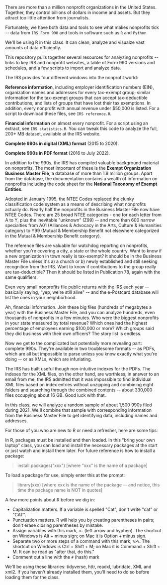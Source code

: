 There are more than a million nonprofit organizations in the United States. Together, they control billions of dollars in income and assets. But they attract too little attention from journalists.

Fortunately, we have both data and tools to see what makes nonprofits tick -- data from <code>IRS Form 990</code> and tools in software such as <code>R</code> and <code>Python</code>.

We'll be using R in this class. It can clean, analyze and visualze vast amounts of data efficiently. 

This repository pulls together several resources for analyzing nonprofits -- links to key IRS and nonprofit websites, a table of Form 990 versions and schedules, and a few scripts to import and analyze data.

The IRS provides four different windows into the nonprofit world:

**Reference information**, including employer identification numbers (EIN), organization names and addresses for every tax-exempt group; similar information for the tax-exempt groups that can accept tax-deductible contributions; and lists of groups that have lost their tax exemptions. In addition, every nonprofit with annual revenue under $50,000 is listed. For a script to download these files, see <code>IRS reference.R</code>.

**Financial information** on almost every nonprofit. For a script using an extract, see <code>IRS statistics.R</code>. You can tweak this code to analyze the full, 200+ MB dataset, available at the IRS website.

**Complete 990s in digital (XML) format** (2015 to 2020).

**Complete 990s in PDF format** (2016 to July 2022). 

In addition to the 990s, the IRS has compiled valuable background material on nonprofits. The most important of these is the **Exempt Organization Business Master File**, a database of more than 1.8 million groups. Apart from the database, the documentation contains a wealth of information on nonprofits including the code sheet for the **National Taxonomy of Exempt Entities**. 

Adopted in January 1995, the NTEE Codes replaced the clunky classification code system as a means of describing what nonprofits actually do. Nearly half the nonprofits in the Business Master File now have NTEE Codes. There are 25 broad NTEE categories - one for each letter from A to Y, plus the inevitable "unknown" (Z99) -- and more than 600 narrow specialties from A01 (Alliances & Advocacy in the Arts, Culture & Humanities category) to Y99 (Mutual & Membership Benefit not elsewhere categorized in the Mutual & Membership Benefit category).

The reference files are valuable for watchdog reporting on nonprofits, whether you're covering a city, a state or the whole country. Want to know if a new organization in town really is tax-exempt? It should be in the Business Master File unless it's a) a church or b) newly established and still seeking recognition from the IRS. Want to know if contributions to the group really are tax-deductible? Then it should be listed in Publication 78, again with the same qualifiers.

Even very small nonprofits file public returns with the IRS each year -- basically saying, "yep, we're still alive" -- and the e-Postcard database will list the ones in your neighborhood.

Ah, financial information. Join these big files (hundreds of megabytes a year) with the Business Master File, and you can analyze hundreds, even thousands of nonprofits in a few minutes. Who were the biggest nonprofits in your state measured by total revenue? Which ones had the highest percentage of employees earning $100,000 or more? Which groups said they did business with their own officers? The story list is endless.

Now we get to the complicated but potentially more revealing part: complete 990s. They're available in two troublesome formats -- as PDFs, which are all but impossible to parse unless you know exactly what you're doing -- or as XMLs, which are infuriating. 

The IRS has built useful though non-intuitive indexes for the PDFs. The indexes for the XML files, on the other hand, are worthless; in answer to an email from me, the IRS admitted that it was impossible to find individual XML files based on index entries without unzipping and combining eight folders and searching through the combined contents -- about 330,000 files occupying about 16 GB. Good luck with that.

In this class, we will analyze a random sample of about 1,500 990s filed during 2021. We'll combine that sample with corresponding information from the Business Master File to get identifying data, including names and addresses. 

For those of you who are new to R or need a refresher, here are some tips:

In R, packages must be installed and then loaded. In this "bring your own laptop" class, you can load and install the necessary packages at the start or just watch and install them later. For future reference is how to install a package:

> install.packages("xxx")  [where "xxx" is the name of a package]

To load a package for use, simply enter this at the prompt:

> library(xxx) [where xxx is the name of the package -- and notice, this time the package name is NOT in quotes]

A few more points about R before we dig in:

* Capitalization matters. If a variable is spelled "Cat", don't write "cat" or "CAT". 
* Punctuation matters. R will help you by creating parentheses in pairs; don't erase closing parentheses by mistake.
* Assign variables with this mark, <code><-</code> (left arrow and hyphen). The shortcut on Windows is Alt + minus sign; on Mac it is Option + minus sign.
* Separate two or more steps of a command with this mark, <code>%>%</code>. The shortcut on Windows is Ctrl + Shift + M; on Mac it is Command + Shift + M. It can be read as "after that, do this."
* Comment out a line with the <code>#</code> (hash) mark

We'll be using these libraries: tidyverse, httr, readxl, lubridate, XML and xml2. If you haven't already installed them, you'll need to do so before loading them for the class.
